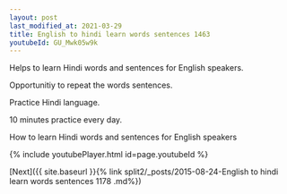 ```yaml
---
layout: post
last_modified_at: 2021-03-29
title: English to hindi learn words sentences 1463 
youtubeId: GU_Mwk05w9k
---
```

 
 
Helps to learn Hindi words and sentences for English speakers.

Opportunitiy to repeat the words sentences. 

Practice Hindi language. 
 
10 minutes practice every day. 
 
How to learn Hindi words and sentences for English speakers 
 
{% include youtubePlayer.html id=page.youtubeId %}
 
 
[Next]({{ site.baseurl }}{% link  split2/_posts/2015-08-24-English to hindi learn words sentences 1178 .md%})
 

